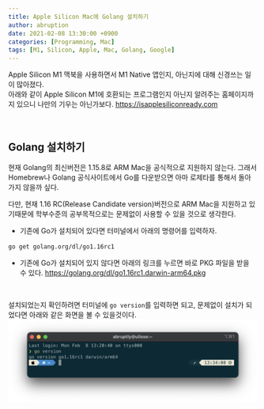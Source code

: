 ```yaml
---
title: Apple Silicon Mac에 Golang 설치하기
author: abruption
date: 2021-02-08 13:30:00 +0900
categories: [Programming, Mac]
tags: [M1, Silicon, Apple, Mac, Golang, Google]
---
```


Apple Silicon M1 맥북을 사용하면서 M1 Native 앱인지, 아닌지에 대해 신경쓰는 일이 많아졌다.   
아래와 같이 Apple Silicon M1에 호환되는 프로그램인지 아닌지 알려주는 홈페이지까지 있으니 나만의 기우는 아닌가보다.
<https://isapplesiliconready.com>

<br />

## Golang 설치하기

현재 Golang의 최신버전은 1.15.8로 ARM Mac을 공식적으로 지원하지 않는다.
그래서 Homebrew나 Golang 공식사이트에서 Go를 다운받으면 아마 로제타를 통해서 돌아가지 않을까 싶다.

다만, 현재 1.16 RC(Release Candidate version)버전으로 ARM Mac을 지원하고 있기때문에 학부수준의 공부목적으로는 문제없이 사용할 수 있을 것으로 생각한다.

- 기존에 Go가 설치되어 있다면 터미널에서 아래의 명령어를 입력하자.

~~~bash
go get golang.org/dl/go1.16rc1
~~~

- 기존에 Go가 설치되어 있지 않다면 아래의 링크를 누르면 바로 PKG 파일을 받을 수 있다.
<https://golang.org/dl/go1.16rc1.darwin-arm64.pkg>

<br />

설치되었는지 확인하려면 터미널에 `go version`를 입력하면 되고, 문제없이 설치가 되었다면 아래와 같은 화면을 볼 수 있을것이다.
![golang](/assets/img/sample/golang.png)